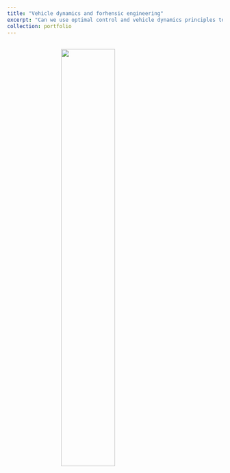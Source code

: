 ```yaml
---
title: "Vehicle dynamics and forhensic engineering"
excerpt: "Can we use optimal control and vehicle dynamics principles to position barriers for cycling races? <br/><img src='/images/design_barriers.png' style='display: block; margin-left: auto; margin-right: auto; width: 50%;'>"
collection: portfolio
---
```


 <br/><img src='/images/design_barriers.png' style='display: block; margin-left: auto; margin-right: auto; width: 50%;'>
